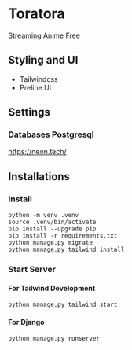 # Toratora

Streaming Anime Free

## Styling and UI
- Tailwindcss
- Preline UI

## Settings
### Databases Postgresql
https://neon.tech/

## Installations
### Install 
```
python -m venv .venv
source .venv/bin/activate
pip install --upgrade pip
pip install -r requirements.txt
python manage.py migrate
python manage.py tailwind install
```

### Start Server
#### For Tailwind Development
```
python manage.py tailwind start
```
#### For Django
```
python manage.py runserver
```